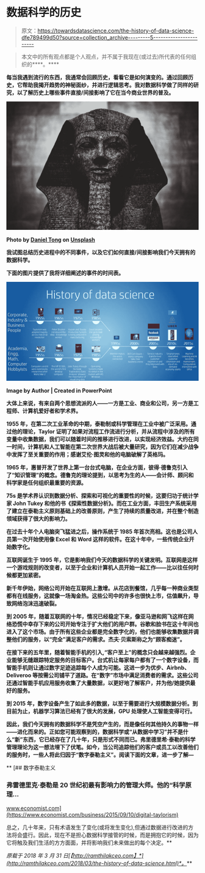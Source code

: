 # 数据科学的历史

> 原文：<https://towardsdatascience.com/the-history-of-data-science-dfe789499d50?source=collection_archive---------5----------------------->

> 本文中的所有观点都是个人观点，并不属于我现在(或过去)所代表的任何组织的****。****

**每当我遇到流行的东西，我通常会回顾历史，看看它是如何演变的。通过回顾历史，它帮助我揭开趋势的神秘面纱，并进行逻辑思考。我对数据科学做了同样的研究，以了解历史上哪些事件直接/间接影响了它在当今商业世界的普及。**

**![](img/39777450684da586b12c0525f5f00aea.png)**

**Photo by [Daniel Tong](https://unsplash.com/@danieltong?utm_source=medium&utm_medium=referral) on [Unsplash](https://unsplash.com?utm_source=medium&utm_medium=referral)**

**我试图总结历史进程中的不同事件，以及它们如何直接/间接影响我们今天拥有的数据科学。**

**下面的图片提供了我将详细阐述的事件的时间表。**

**![](img/93e3d586e0b125c01ad1ad726b714fd6.png)**

**Image by Author | Created in PowerPoint**

**大体上来说，有来自两个思想流派的人——一方是工业、商业和公司，另一方是工程师、计算机爱好者和学术界。**

**1955 年，在第二次工业革命的中期，泰勒制或科学管理在工业中被广泛采用。通过他的理论，Taylor 证明了如果对流程工作流进行分析，并从流程中涉及的所有变量中收集数据，我们可以随着时间的推移进行改进，以实现经济效益。大约在同一时间，计算机和人工智能在第二次世界大战后被大量研究，因为它们在减少战争中发挥了至关重要的作用；感谢艾伦·图灵和他的电脑破解了英格玛。**

**1965 年，惠普开发了世界上第一台台式电脑，在企业方面，彼得·德鲁克引入了“知识管理”的概念。德鲁克的理论提到，以思考为生的人——会计师、顾问和科学家是任何组织最重要的资源。**

**75s 是学术界认识到数据分析、探索和可视化的重要性的时候，这要归功于统计学家 John Tukey 和他的书《探索性数据分析》。而在工业方面，丰田生产系统采用了建立在泰勒主义原则基础上的改善原则，产生了持续的质量改进，并在整个制造领域获得了很大的影响力。**

**在过去十年个人电脑突飞猛进之后，操作系统于 1985 年首次亮相。这也是公司人员第一次开始使用像 Excel 和 Word 这样的软件。在这十年中，一些传统企业开始数字化。**

**互联网诞生于 1995 年，它是影响我们今天的数据科学的关键发明。互联网是这样一个游戏规则的改变者，以至于企业和计算机人员开始一起工作——比以往任何时候都更加紧密。**

**新千年伊始，网络公司开始在互联网上激增。从花店到餐馆，几乎每一种商业类型都有在线服务，这就像一场淘金热。这些公司中的许多也很快上市，估值飙升，导致网络泡沫迅速破裂。**

**到 2005 年，随着互联网的十年，情况已经稳定下来，像亚马逊和网飞这样在网络恐慌中幸存下来的公司开始专注于扩大他们的用户群。谷歌和脸书在这十年间也进入了这个市场。由于所有这些企业都是完全数字化的，他们也能够收集数据并调整他们的服务，以“完全”满足客户的需求。杰夫·贝索斯称之为“顾客痴迷”。**

**在接下来的五年里，随着智能手机的引入,“客户至上”的概念只会越来越强烈。企业能够无缝跟踪特定服务的目标客户。台式机让每家每户都有了一个数字设备，而智能手机则让通过数字足迹追踪每个人成为可能。这进一步为优步、Airbnb、Deliveroo 等按需公司铺平了道路。在“数字”市场中满足消费者的需求。这些公司还通过智能手机应用服务收集了大量数据，以更好地了解客户，并为他/她提供最好的服务。**

**到 2015 年，数字设备产生了如此多的数据，以至于需要进行大规模数据分析。到目前为止，机器学习算法已经有了很大的发展，GPU 处理使人工智能变得可行。**

**因此，我们今天拥有的数据科学不是凭空产生的，而是像任何其他持久的事物一样——进化而来的。正如您可能观察到的，数据科学或“从数据中学习”并不是什么“新”东西，它已经存在了几十年，只是形式不同而已。弗里德里希·泰勒的科学管理理论为这一想法埋下了伏笔。如今，当公司追踪他们的客户或员工以改善他们的服务时，一些人将此归因于“数字泰勒主义”。阅读下面的文章，进一步了解—**

**[](https://www.economist.com/business/2015/09/10/digital-taylorism) [## 数字泰勒主义

### 弗雷德里克·泰勒是 20 世纪初最有影响力的管理大师。他的“科学原理…

www.economist.com](https://www.economist.com/business/2015/09/10/digital-taylorism) 

总之，几十年来，只有术语发生了变化(或将发生变化),但通过数据进行改进的方法将会盛行。因此，现在不是担心数据科学接管的时候，而是拥抱它的时候，因为它将触及我们生活的方方面面，并将影响我们未来做出的每个决定。** 

***原载于 2018 年 3 月 31 日*[*【http://ramthilakceo.com】*](http://ramthilakceo.com/2018/03/the-history-of-data-science.html)*。***